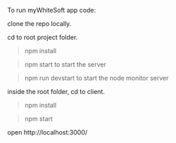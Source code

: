 To run myWhiteSoft app code:

clone the repo locally.

cd to root project folder.

> npm install

> npm start to start the server

> npm run devstart to start the node monitor server

inside the root folder, cd to client.

> npm install

> npm start

open http://localhost:3000/
